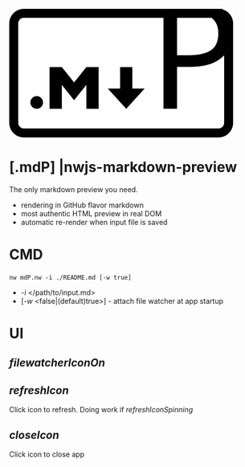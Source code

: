 ![](./img/markdown-preview-mark.svg)
# [.mdP] |nwjs-markdown-preview

The only markdown preview you need.

- rendering in GitHub flavor markdown
- most authentic HTML preview in real DOM
- automatic re-render when input file is saved

# CMD
`nw mdP.nw -i ./README.md [-w true]`
- -_i_ \</path/to/input.md\>
- \[-_w_ \<false|(default)true\>\] - attach file watcher at app startup

# UI



_filewatcherIconOn_
-

_refreshIcon_
-
Click icon to refresh. Doing work if _refreshIconSpinning_

_closeIcon_
-
Click icon to close app
